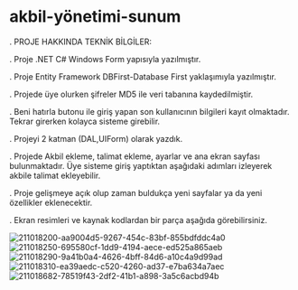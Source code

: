 # akbil-yönetimi-sunum
. PROJE HAKKINDA TEKNİK BİLGİLER:

. Proje .NET C# Windows Form yapısıyla yazılmıştır.

. Proje Entity Framework DBFirst-Database First yaklaşımıyla yazılmıştır.

. Projede üye olurken şifreler MD5 ile veri tabanına kaydedilmiştir.

. Beni hatırla butonu ile giriş yapan son kullanıcının bilgileri kayıt olmaktadır. Tekrar girerken kolayca sisteme girebilir.

. Projeyi 2 katman (DAL,UIForm) olarak yazdık.

. Projede Akbil ekleme, talimat ekleme, ayarlar ve ana ekran sayfası bulunmaktadır. Üye sisteme giriş yaptıktan aşağıdaki adımları izleyerek akbile talimat ekleyebilir.

. Proje gelişmeye açık olup zaman buldukça yeni sayfalar ya da yeni özellikler eklenecektir.

. Ekran resimleri ve kaynak kodlardan bir parça aşağıda görebilirsiniz.

![211018200-aa9004d5-9267-454c-83bf-855bdfddc4a0](https://user-images.githubusercontent.com/120451838/221828849-1697055d-0603-4b84-a6bd-fc0c0fbbd7e5.png)
![211018250-695580cf-1dd9-4194-aece-ed525a865aeb](https://user-images.githubusercontent.com/120451838/221828865-19d6152a-079b-4b80-bac1-2af29290fb94.png)
![211018290-9a41b0a4-4626-4bff-84d6-a10c4a9d99ad](https://user-images.githubusercontent.com/120451838/221828882-1dbfdb17-0cd0-4b4e-8467-df8f01a04d43.png)
![211018310-ea39aedc-c520-4260-ad37-e7ba634a7aec](https://user-images.githubusercontent.com/120451838/221828894-4c5ca579-8221-414d-b481-9e3bce62cf5e.png)
![211018682-78519f43-2df2-41b1-a898-3a5c6acbd94b](https://user-images.githubusercontent.com/120451838/221828909-0eed0896-b475-4cd5-bae7-e72d88f06878.png)
